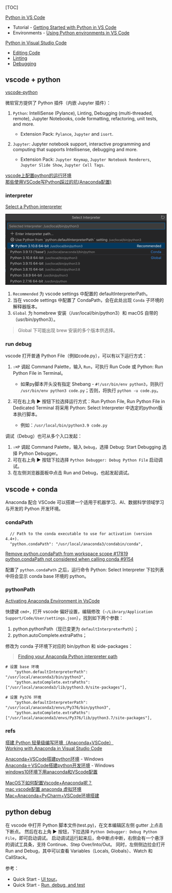 
[TOC]

[Python in VS Code](https://code.visualstudio.com/docs/python/)

- Tutorial - [Getting Started with Python in VS Code](https://code.visualstudio.com/docs/python/python-tutorial)  
- Environments - [Using Python environments in VS Code](https://code.visualstudio.com/docs/python/environments)  

[Python in Visual Studio Code](https://code.visualstudio.com/docs/languages/python)

* [Editing Code](https://code.visualstudio.com/docs/python/editing)  
* [Linting](https://code.visualstudio.com/docs/python/linting)  
* [Debugging](https://code.visualstudio.com/docs/python/debugging)  

## vscode + python

[vscode-python](https://github.com/fan2/Text-Reader-Editor/blob/master/vscode/vscode-python.md)

微软官方提供了 Python 插件（内嵌 Jupyter 插件）：

1. `Python`: IntelliSense (Pylance), Linting, Debugging (multi-threaded, remote), Jupyter Notebooks, code formatting, refactoring, unit tests, and more.

    - Extension Pack: `Pylance`, `Jupyter` and `isort`.

2. `Jupyter`: Jupyter notebook support, interactive programming and computing that supports Intellisense, debugging and more.

    - Extension Pack: `Jupyter Keymap`, `Jupyter Notebook Renderers`, `Jupyter Slide Show`, `Jupyter Cell Tags`.

[vscode上配置python的运行环境](https://www.cnblogs.com/EtoDemerzel/p/8083313.html)  
[那些使用VSCode写Python踩过的坑(Anaconda配置)](https://blog.csdn.net/weixin_30784501/article/details/95107106)  

### interpreter

[Select a Python interpreter](https://code.visualstudio.com/docs/python/python-tutorial#_select-a-python-interpreter)

![select-python-interpreter](./../images/python-select-interpreter.png)

1. `Recommended` 为 vscode settings 中配置的 defaultInterpreterPath。
2. 当在 vscode settings 中配置了 CondaPath，会在此处出现 `Conda` 子环境的解释器版本。
3. `Global` 为 homebrew 安装（/usr/local/bin/python3）和 macOS 自带的（usr/bin/python3）。

> Global 下可能出现 brew 安装的多个版本供选择。

### run debug

vscode 打开普通 Python File（例如code.py），可以有以下运行方式：

1. `⇧⌘P` 调起 Command Palette，输入 `Run`，可执行 Run Code 或 Python: Run Python File in Terminal。

    - 如果py脚本开头没有指定 Shebang - `#!/usr/bin/env python3`，则执行 `/usr/bin/env python3 code.py`；否则，将执行 `python -u code.py`。

2. 可在右上角 ▶︎ 按钮下拉选择运行方式：Run Python File, Run Python File in Dedicated Terminal 将采用 Python: Select Interpreter 中选定的python版本执行脚本。

    - 例如：`/usr/local/bin/python3.9 code.py`

调试（Debug）也可从多个入口发起：

1. `⇧⌘P` 调起 Command Palette，输入 `Debug`，选择 Debug: Start Debugging 选择 Python Debugger。
2. 可在右上角 ▶︎ 按钮下拉选择 `Python Debugger: Debug Python File` 启动调试。
3. 在左侧浏览器面板中点击 Run and Debug，也起发起调试。

## vscode + conda

Anaconda 配合 VSCode 可以搭建一个适用于机器学习、AI、数据科学领域学习与开发的 Python 开发环境。

### condaPath

```
  // Path to the conda executable to use for activation (version 4.4+).
  "python.condaPath": "/usr/local/anaconda3/condabin/conda",
```

[Remove python.condaPath from workspace scope #17819](https://github.com/microsoft/vscode-python/issues/17819)
[python.condaPath not considered when calling conda #9154](https://github.com/microsoft/vscode-python/issues/9154)

配置了 `python.condaPath` 之后，运行命令 Python: Select Interpreter 下拉列表中将会显示 conda base 环境的 python。

### pythonPath

[Activating Anaconda Environment in VsCode](https://stackoverflow.com/questions/43351596/activating-anaconda-environment-in-vscode)

快捷键 `cmd+,` 打开 vscode 偏好设置，编辑修改（`~/Library/Application Support/Code/User/settings.json`），找到如下两个参数：

1. python.pythonPath（现已变更为 `defaultInterpreterPath`）；  
2. python.autoComplete.extraPaths；  

修改为 conda 子环境下对应的 bin/python 和 side-packages：

> [Finding your Anaconda Python interpreter path](https://docs.anaconda.com/anaconda/user-guide/tasks/integration/python-path/)

```
# 设置 base 环境
    "python.defaultInterpreterPath": "/usr/local/anaconda3/bin/python3",
    "python.autoComplete.extraPaths": ["/usr/local/anaconda3/lib/python3.9/site-packages"],
```

```
# 设置 Py376 环境
    "python.defaultInterpreterPath": "/usr/local/anaconda3/envs/Py376/bin/python3",
    "python.autoComplete.extraPaths": ["/usr/local/anaconda3/envs/Py376/lib/python3.7/site-packages"],
```

### refs

[搭建 Python 轻量级编写环境（Anaconda+VSCode）](https://zhuanlan.zhihu.com/p/147336202)  
[Working with Anaconda in Visual Studio Code](https://stackoverflow.com/questions/54828713/working-with-anaconda-in-visual-studio-code)  

[Anaconda+VSCode搭建python环境](https://www.jianshu.com/p/f10fb1a4cc87) - Windows  
[Anaconda＋VSCode搭建python开发环境](https://cloud.tencent.com/developer/news/313349) - Windows  
[windows10环境下用anaconda和VScode配置](https://blog.csdn.net/u011622208/article/details/79625908)  

[MacOS下如何配置Vscode+Anaconda呢？](https://www.zhihu.com/question/265853927)  
[mac vscode配置 anaconda 虚拟环境](https://blog.csdn.net/liubingjun07/article/details/88833885)  
[Mac+Anaconda+PyCharm+VSCode环境搭建](https://blog.csdn.net/qq_28863845/article/details/82589857)  

## python debug

在 vscode 中打开 Python 脚本文件(test.py)，在文本编辑区左侧 gutter 上点击下断点。
然后在右上角 ▶︎ 按钮，下拉选择 `Python Debugger: Debug Python File`，即可启动调试。
启动调试运行起来后，命中断点中断，右侧会有一个悬浮的调试工具条，支持 Continue、Step Over/Into/Out。
同时，左侧侧边拉会打开 Run and Debug，其中可以查看 Variables（Locals, Globals）、Watch 和 CallStack。

参考：

- Quick Start - [UI tour](https://code.visualstudio.com/docs/python/python-quick-start#_ui-tour)。
- Quick Start - [Run, debug, and test](https://code.visualstudio.com/docs/python/python-quick-start#_run-debug-and-test)
